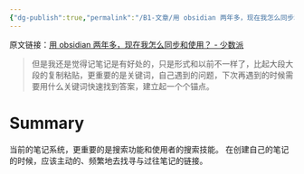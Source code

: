 ```yaml
---
{"dg-publish":true,"permalink":"/B1-文章/用 obsidian 两年多，现在我怎么同步和使用？ - 少数派/"}
---
```



原文链接：[用 obsidian 两年多，现在我怎么同步和使用？ - 少数派](https://sspai.com/post/82501)

> 但是我还是觉得记笔记是有好处的，只是形式和以前不一样了，比起大段大段的复制粘贴，更重要的是关键词，自己遇到的问题，下次再遇到的时候需要用什么关键词快速找到答案，建立起一个个锚点。

# Summary

当前的笔记系统，更重要的是搜索功能和使用者的搜索技能。
在创建自己的笔记的时候，应该主动的、频繁地去找寻与过往笔记的链接。
